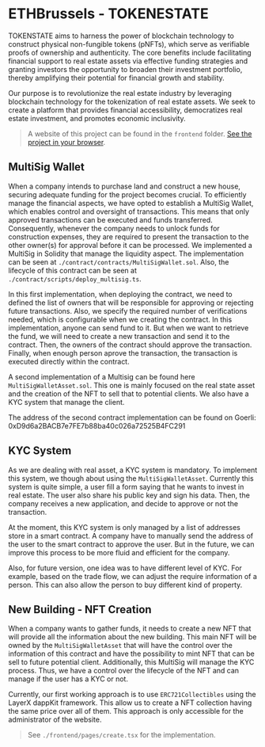 
# ETHBrussels - TOKENESTATE

TOKENSTATE aims to harness the power of blockchain technology to construct physical non-fungible tokens (pNFTs), which serve as verifiable proofs of ownership and authenticity. The core benefits include facilitating financial support to real estate assets via effective funding strategies and granting investors the opportunity to broaden their investment portfolio, thereby amplifying their potential for financial growth and stability.

Our purpose is to revolutionize the real estate industry by leveraging blockchain technology for the tokenization of real estate assets. We seek to create a platform that provides financial accessibility, democratizes real estate investment, and promotes economic inclusivity.

> A website of this project can be found in the `frontend` folder. [See the project in your browser](https://eth-brussels.vercel.app/).

## MultiSig Wallet

When a company intends to purchase land and construct a new house, securing adequate funding for the project becomes crucial. To efficiently manage the financial aspects, we have opted to establish a MultiSig Wallet, which enables control and oversight of transactions. This means that only approved transactions can be executed and funds transferred. Consequently, whenever the company needs to unlock funds for construction expenses, they are required to present the transaction to the other owner(s) for approval before it can be processed. We implemented a MultiSig in Solidity that manage the liquidity aspect. The implementation can be seen at `./contract/contracts/MultiSigWallet.sol`. Also, the lifecycle of this contract can be seen at `./contract/scripts/deploy_multisig.ts`. 

In this first implementation, when deploying the contract, we need to defined the list of owners that will be responsible for approving or rejecting future transactions. Also, we specify the required number of verifications needed, which is configurable when we creating the contract.
In this implementation, anyone can send fund to it. But when we want to retrieve the fund, we will need to create a new transaction and send it to the contract. Then, the owners of the contract should approve the transaction. Finally, when enough person aprove the transaction, the transaction is executed directly within the contract.

A second implementation of a Multisig can be found here `MultiSigWalletAsset.sol`. This one is mainly focused on the real state asset and the creation of the NFT to sell that to potential clients. We also have a KYC system that manage the client.

The address of the second contract implementation can be found on Goerli: 0xD9d6a2BACB7e7FE7b88ba40c026a72525B4FC291

## KYC System

As we are dealing with real asset, a KYC system is mandatory. To implement this system, we though about using the `MultiSigWalletAsset`. Currently this system is quite simple, a user fill a form saying that he wants to invest in real estate. The user also share his public key and sign his data. Then, the company receives a new application, and decide to approve or not the transaction. 

At the moment, this KYC system is only managed by a list of addresses store in a smart contract. A company have to manually send the address of the user to the smart contract to approve the user. But in the future, we can improve this process to be more fluid and efficient for the company. 

Also, for future version, one idea was to have different level of KYC. For example, based on the trade flow, we can adjust the require information of a person. This can also allow the person to buy different kind of property. 


## New Building - NFT Creation

When a company wants to gather funds, it needs to create a new NFT that will provide all the information about the new building. This main NFT will be owned by the `MultiSigWalletAsset` that will have the control over the information of this contract and have the possibility to mint NFT that can be sell to future potential client. Additionally, this MultiSig will manage the KYC process. Thus, we have a control over the lifecycle of the NFT and can manage if the user has a KYC or not.

Currently, our first working approach is to use `ERC721Collectibles` using the LayerX dappKit framework. This allow us to create a NFT collection having the same price over all of them. This approach is only accessible for the administrator of the website. 

> See `./frontend/pages/create.tsx` for the implementation.

